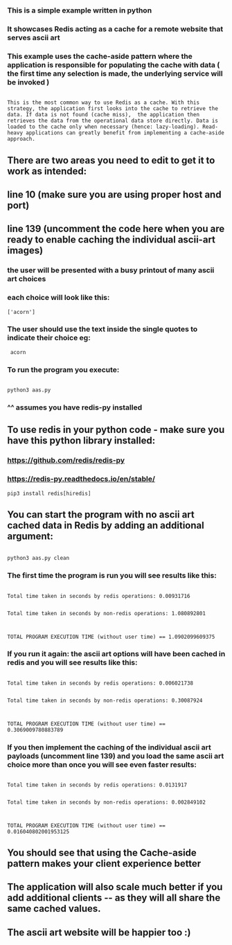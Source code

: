 ### This is a simple example written in python 
### It showcases Redis acting as a cache for a remote website that serves ascii art
### This example uses the cache-aside pattern where the application is responsible for populating the cache with data ( the first time any selection is made, the underlying service will be invoked )

<code>
This is the most common way to use Redis as a cache. With this strategy, the application first looks into the cache to retrieve the data. If data is not found (cache miss),  the application then retrieves the data from the operational data store directly. Data is loaded to the cache only when necessary (hence: lazy-loading). Read-heavy applications can greatly benefit from implementing a cache-aside approach.
</code>

## There are two areas you need to edit to get it to work as intended:
## line 10 (make sure you are using proper host and port)
## line 139 (uncomment the code here when you are ready to enable caching the individual ascii-art images)

### the user will be presented with a busy printout of many ascii art choices
### each choice will look like this:
<code>['acorn']</code>

### The user should use the text inside the single quotes to indicate their choice eg: 
<code> acorn </code>

### To run the program you execute:

<code>
python3 aas.py
</code>

### ^^ assumes you have redis-py installed

## To use redis in your python code - make sure you have this python library installed: 
### https://github.com/redis/redis-py
### https://redis-py.readthedocs.io/en/stable/

```
pip3 install redis[hiredis]
```

## You can start the program with no ascii art cached data in Redis by adding an additional argument:

<code>
python3 aas.py clean
</code>


### The first time the program is run you will see results like this:

<code>
Total time taken in seconds by redis operations: 0.00931716

Total time taken in seconds by non-redis operations: 1.080892801

TOTAL PROGRAM EXECUTION TIME (without user time) == 1.0902099609375
</code>

### If you run it again: the ascii art options will have been cached in redis and you will see results like this:

<code>
Total time taken in seconds by redis operations: 0.006021738

Total time taken in seconds by non-redis operations: 0.30087924

TOTAL PROGRAM EXECUTION TIME (without user time) == 0.3069009780883789
</code>

### If you then implement the caching of the individual ascii art payloads (uncomment line 139) and you load the same ascii art choice more than once you will see even faster results:

<code>
Total time taken in seconds by redis operations: 0.0131917

Total time taken in seconds by non-redis operations: 0.002849102

TOTAL PROGRAM EXECUTION TIME (without user time) == 0.016040802001953125
</code>

## You should see that using the Cache-aside pattern makes your client experience better 
## The application will also scale much better if you add additional clients -- as they will all share the same cached values.
## The ascii art website will be happier too :) 